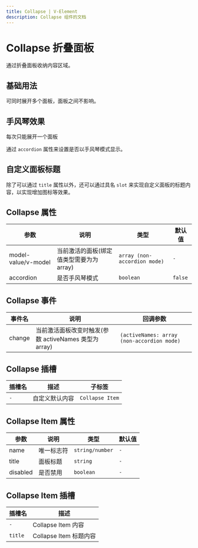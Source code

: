 ```yaml
---
title: Collapse | V-Element
description: Collapse 组件的文档
---
```


# Collapse 折叠面板

通过折叠面板收纳内容区域。

## 基础用法

可同时展开多个面板，面板之间不影响。

<preview path="../demo/Collapse/Basic.vue" title="基础用法" description="Collapse 组件的基础用法"></preview>

## 手风琴效果

每次只能展开一个面板

通过 `accordion` 属性来设置是否以手风琴模式显示。

<preview path="../demo/Collapse/Accordion.vue" title="手风琴效果" description="Collapse 组件的手风琴效果"></preview>

## 自定义面板标题

除了可以通过 `title` 属性以外，还可以通过具名 `slot` 来实现自定义面板的标题内容，以实现增加图标等效果。

<preview path="../demo/Collapse/CustomTitle.vue" title="自定义面板标题" description="Collapse 组件自定义面板标题"></preview>

## Collapse 属性

| 参数                | 说明                                    | 类型                         | 默认值  |
| ------------------- | --------------------------------------- | ---------------------------- | ------- |
| model-value/v-model | 当前激活的面板(绑定值类型需要为为array) | `array (non-accordion mode)` | `-`     |
| accordion           | 是否手风琴模式                          | `boolean`                    | `false` |

## Collapse 事件

| 事件名 | 说明                                                 | 回调参数                                   |
| ------ | ---------------------------------------------------- | ------------------------------------------ |
| change | 当前激活面板改变时触发(参数 activeNames 类型为array) | `(activeNames: array (non-accordion mode)` |

## Collapse 插槽

| 插槽名 | 描述           | 子标签          |
| ------ | -------------- | --------------- |
| `-`    | 自定义默认内容 | `Collapse Item` |

## Collapse Item 属性

| 参数     | 说明       | 类型            | 默认值 |
| -------- | ---------- | --------------- | ------ |
| name     | 唯一标志符 | `string/number` | `-`    |
| title    | 面板标题   | `string`        | `-`    |
| disabled | 是否禁用   | `boolean`       | `-`    |

## Collapse Item 插槽

| 插槽名  | 描述                   |
| ------- | ---------------------- |
| `-`     | Collapse Item 内容     |
| `title` | Collapse Item 标题内容 |
